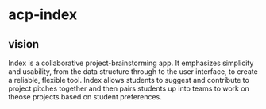# acp-index

## vision
Index is a collaborative project-brainstorming app. It emphasizes simplicity and usability, from the data structure through to the user interface, to create a reliable, flexible tool. Index allows students to suggest and contribute to project pitches together and then pairs students up into teams to work on theose projects based on student preferences.
